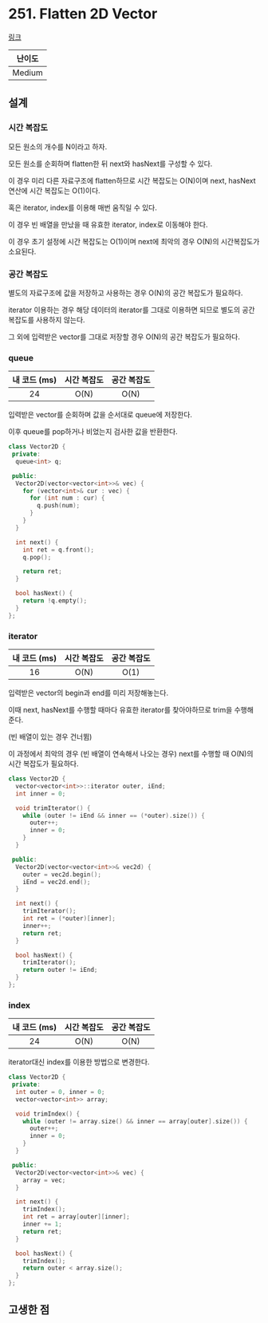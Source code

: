 # 251. Flatten 2D Vector

[링크](https://leetcode.com/problems/flatten-2d-vector/)

| 난이도 |
| :----: |
| Medium |

## 설계

### 시간 복잡도

모든 원소의 개수를 N이라고 하자.

모든 원소를 순회하며 flatten한 뒤 next와 hasNext를 구성할 수 있다.

이 경우 미리 다른 자료구조에 flatten하므로 시간 복잡도는 O(N)이며 next, hasNext연산에 시간 복잡도는 O(1)이다.

혹은 iterator, index를 이용해 매번 움직일 수 있다.

이 경우 빈 배열을 만났을 때 유효한 iterator, index로 이동해야 한다.

이 경우 초기 설정에 시간 복잡도는 O(1)이며 next에 최악의 경우 O(N)의 시간복잡도가 소요된다.

### 공간 복잡도

별도의 자료구조에 값을 저장하고 사용하는 경우 O(N)의 공간 복잡도가 필요하다.

iterator 이용하는 경우 해당 데이터의 iterator를 그대로 이용하면 되므로 별도의 공간 복잡도를 사용하지 않는다.

그 외에 입력받은 vector를 그대로 저장할 경우 O(N)의 공간 복잡도가 필요하다.

### queue

| 내 코드 (ms) | 시간 복잡도 | 공간 복잡도 |
| :----------: | :---------: | :---------: |
|      24      |    O(N)     |    O(N)     |

입력받은 vector를 순회하며 값을 순서대로 queue에 저장한다.

이후 queue를 pop하거나 비었는지 검사한 값을 반환한다.

```cpp
class Vector2D {
 private:
  queue<int> q;

 public:
  Vector2D(vector<vector<int>>& vec) {
    for (vector<int>& cur : vec) {
      for (int num : cur) {
        q.push(num);
      }
    }
  }

  int next() {
    int ret = q.front();
    q.pop();

    return ret;
  }

  bool hasNext() {
    return !q.empty();
  }
};
```

### iterator

| 내 코드 (ms) | 시간 복잡도 | 공간 복잡도 |
| :----------: | :---------: | :---------: |
|      16      |    O(N)     |    O(1)     |

입력받은 vector의 begin과 end를 미리 저장해놓는다.

이때 next, hasNext를 수행할 때마다 유효한 iterator를 찾아야하므로 trim을 수행해준다.

(빈 배열이 있는 경우 건너뜀)

이 과정에서 최악의 경우 (빈 배열이 연속해서 나오는 경우) next를 수행할 때 O(N)의 시간 복잡도가 필요하다.

```cpp
class Vector2D {
  vector<vector<int>>::iterator outer, iEnd;
  int inner = 0;

  void trimIterator() {
    while (outer != iEnd && inner == (*outer).size()) {
      outer++;
      inner = 0;
    }
  }

 public:
  Vector2D(vector<vector<int>>& vec2d) {
    outer = vec2d.begin();
    iEnd = vec2d.end();
  }

  int next() {
    trimIterator();
    int ret = (*outer)[inner];
    inner++;
    return ret;
  }

  bool hasNext() {
    trimIterator();
    return outer != iEnd;
  }
};
```

### index

| 내 코드 (ms) | 시간 복잡도 | 공간 복잡도 |
| :----------: | :---------: | :---------: |
|      24      |    O(N)     |    O(N)     |

iterator대신 index를 이용한 방법으로 변경한다.

```cpp
class Vector2D {
 private:
  int outer = 0, inner = 0;
  vector<vector<int>> array;

  void trimIndex() {
    while (outer != array.size() && inner == array[outer].size()) {
      outer++;
      inner = 0;
    }
  }

 public:
  Vector2D(vector<vector<int>>& vec) {
    array = vec;
  }

  int next() {
    trimIndex();
    int ret = array[outer][inner];
    inner += 1;
    return ret;
  }

  bool hasNext() {
    trimIndex();
    return outer < array.size();
  }
};
```

## 고생한 점
